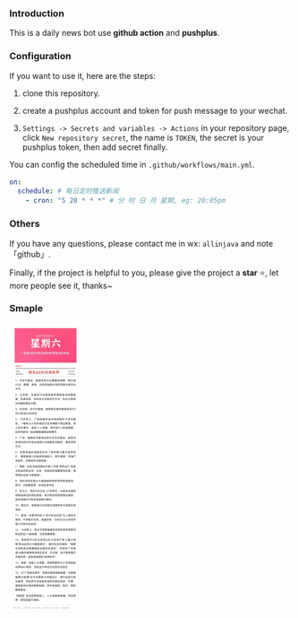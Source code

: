 ### Introduction

This is a daily news bot use **github action** and **pushplus**.

### Configuration

If you want to use it, here are the steps:

1. clone this repository.

2. create a pushplus account and token for push message to your wechat.
3. `Settings -> Secrets and variables -> Actions` in your repository page, click `New repository secret`, the name is `TOKEN`, the secret is your pushplus token, then add secret finally.

You can config the scheduled time in `.github/workflows/main.yml`.

```yml
on:
  schedule: # 每日定时推送新闻
    - cron: "5 20 * * *" # 分 时 日 月 星期, eg: 20:05pm
```

### Others

If you have any questions, please contact me in wx: `allinjava` and note 「github」.

Finally, if the project is helpful to you, please give the project a **star** ⭐, let more people see it, thanks~

### Smaple

<img src="images/sample.jpg" alt="sample" style="zoom:50%;" />